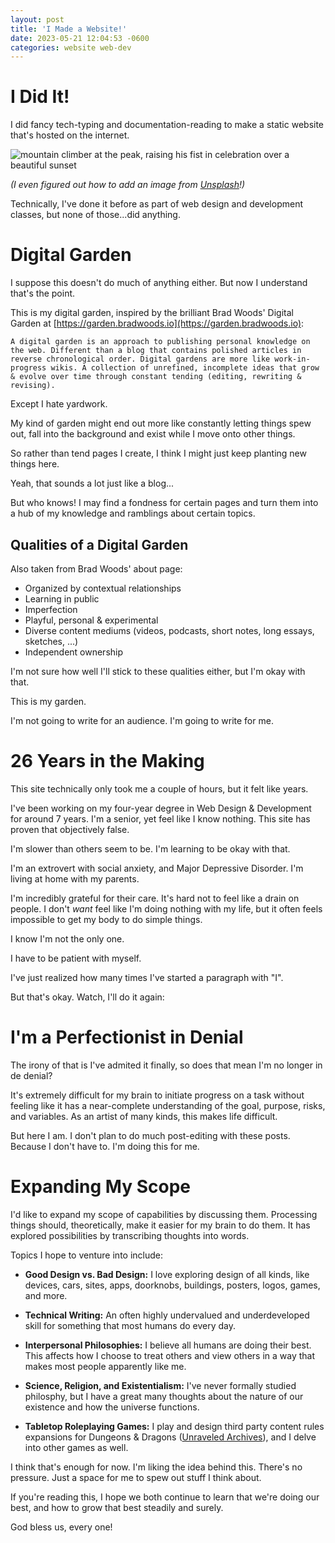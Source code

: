 ```yaml
---
layout: post
title: 'I Made a Website!'
date: 2023-05-21 12:04:53 -0600
categories: website web-dev
---
```


# I Did It!

I did fancy tech-typing and documentation-reading to make a static website that's hosted on the internet.

![mountain climber at the peak, raising his fist in celebration over a beautiful sunset](https://images.unsplash.com/photo-1519834785169-98be25ec3f84?ixlib=rb-4.0.3&ixid=M3wxMjA3fDB8MHxwaG90by1wYWdlfHx8fGVufDB8fHx8fA%3D%3D&auto=format&fit=crop&w=464&q=80 'celebrate!')

_(I even figured out how to add an image from [Unsplash](https://unsplash.com/)!)_

Technically, I've done it before as part of web design and development classes, but none of those...did anything.

# Digital Garden

I suppose this doesn't do much of anything either. But now I understand that's the point.

This is my digital garden, inspired by the brilliant Brad Woods' Digital Garden at [https://garden.bradwoods.io](https://garden.bradwoods.io):

`A digital garden is an approach to publishing personal knowledge on the web. Different than a blog that contains polished articles in reverse chronological order. Digital gardens are more like work-in-progress wikis. A collection of unrefined, incomplete ideas that grow & evolve over time through constant tending (editing, rewriting & revising).`

Except I hate yardwork.

My kind of garden might end out more like constantly letting things spew out, fall into the background and exist while I move onto other things.

So rather than tend pages I create, I think I might just keep planting new things here.

Yeah, that sounds a lot just like a blog...

But who knows! I may find a fondness for certain pages and turn them into a hub of my knowledge and ramblings about certain topics.

## Qualities of a Digital Garden

Also taken from Brad Woods' about page:

-   Organized by contextual relationships
-   Learning in public
-   Imperfection
-   Playful, personal & experimental
-   Diverse content mediums (videos, podcasts, short notes, long essays, sketches, ...)
-   Independent ownership

I'm not sure how well I'll stick to these qualities either, but I'm okay with that.

This is my garden.

I'm not going to write for an audience. I'm going to write for me.

# 26 Years in the Making

This site technically only took me a couple of hours, but it felt like years.

I've been working on my four-year degree in Web Design & Development for around 7 years. I'm a senior, yet feel like I know nothing. This site has proven that objectively false.

I'm slower than others seem to be. I'm learning to be okay with that.

I'm an extrovert with social anxiety, and Major Depressive Disorder. I'm living at home with my parents.

I'm incredibly grateful for their care. It's hard not to feel like a drain on people. I don't _want_ feel like I'm doing nothing with my life, but it often feels impossible to get my body to do simple things.

I know I'm not the only one.

I have to be patient with myself.

I've just realized how many times I've started a paragraph with "I".

But that's okay. Watch, I'll do it again:

# I'm a Perfectionist in Denial

The irony of that is I've admited it finally, so does that mean I'm no longer in de denial?

It's extremely difficult for my brain to initiate progress on a task without feeling like it has a near-complete understanding of the goal, purpose, risks, and variables. As an artist of many kinds, this makes life difficult.

But here I am. I don't plan to do much post-editing with these posts. Because I don't have to. I'm doing this for me.

# Expanding My Scope

I'd like to expand my scope of capabilities by discussing them. Processing things should, theoretically, make it easier for my brain to do them. It has explored possibilities by transcribing thoughts into words.

Topics I hope to venture into include:

-   **Good Design vs. Bad Design:** I love exploring design of all kinds, like devices, cars, sites, apps, doorknobs, buildings, posters, logos, games, and more.

-   **Technical Writing:** An often highly undervalued and underdeveloped skill for something that most humans do every day.

-   **Interpersonal Philosophies:** I believe all humans are doing their best. This affects how I choose to treat others and view others in a way that makes most people apparently like me.

-   **Science, Religion, and Existentialism:** I've never formally studied philosphy, but I have a great many thoughts about the nature of our existence and how the universe functions.
-   **Tabletop Roleplaying Games:** I play and design third party content rules expansions for Dungeons & Dragons ([Unraveled Archives](https://unraveledarchives.com/)), and I delve into other games as well.

I think that's enough for now. I'm liking the idea behind this. There's no pressure. Just a space for me to spew out stuff I think about.

If you're reading this, I hope we both continue to learn that we're doing our best, and how to grow that best steadily and surely.

God bless us, every one!
